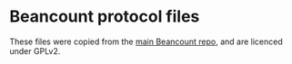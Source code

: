 # Beancount protocol files

These files were copied from the [main Beancount repo](https://github.com/beancount/beancount/blob/cpp/beancount/cparser/ledger.proto),
and are licenced under GPLv2.
